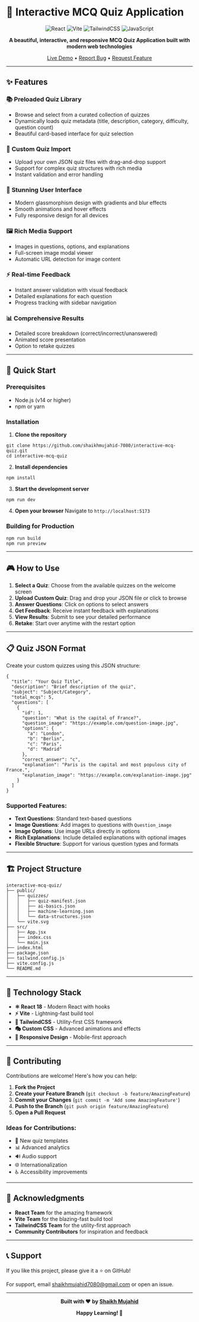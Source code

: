 # 🎯 Interactive MCQ Quiz Application

<div align="center">

![React](https://img.shields.io/badge/react-%2320232a.svg?style=for-the-badge&logo=react&logoColor=%2361DAFB)
![Vite](https://img.shields.io/badge/vite-%23646CFF.svg?style=for-the-badge&logo=vite&logoColor=white)
![TailwindCSS](https://img.shields.io/badge/tailwindcss-%2338B2AC.svg?style=for-the-badge&logo=tailwind-css&logoColor=white)
![JavaScript](https://img.shields.io/badge/javascript-%23323330.svg?style=for-the-badge&logo=javascript&logoColor=%23F7DF1E)

**A beautiful, interactive, and responsive MCQ Quiz Application built with modern web technologies**

[Live Demo](https://shaikhmujahid-7080.github.io/interactive-mcq-quiz/) • [Report Bug](https://github.com/shaikhmujahid-7080/interactive-mcq-quiz/issues) • [Request Feature](https://github.com/shaikhmujahid-7080/interactive-mcq-quiz/issues)

</div>

---

## ✨ Features

### 📚 **Preloaded Quiz Library**
- Browse and select from a curated collection of quizzes
- Dynamically loads quiz metadata (title, description, category, difficulty, question count)
- Beautiful card-based interface for quiz selection

### 📁 **Custom Quiz Import**
- Upload your own JSON quiz files with drag-and-drop support
- Support for complex quiz structures with rich media
- Instant validation and error handling

### 🎨 **Stunning User Interface**
- Modern glassmorphism design with gradients and blur effects
- Smooth animations and hover effects
- Fully responsive design for all devices

### 🖼️ **Rich Media Support**
- Images in questions, options, and explanations
- Full-screen image modal viewer
- Automatic URL detection for image content

### ⚡ **Real-time Feedback**
- Instant answer validation with visual feedback
- Detailed explanations for each question
- Progress tracking with sidebar navigation

### 📊 **Comprehensive Results**
- Detailed score breakdown (correct/incorrect/unanswered)
- Animated score presentation
- Option to retake quizzes

---

## 🚀 Quick Start

### Prerequisites
- Node.js (v14 or higher)
- npm or yarn

### Installation

1. **Clone the repository**
```
git clone https://github.com/shaikhmujahid-7080/interactive-mcq-quiz.git
cd interactive-mcq-quiz
```

2. **Install dependencies**
```
npm install
```

3. **Start the development server**
```
npm run dev
```

4. **Open your browser**
Navigate to `http://localhost:5173`

### Building for Production

```
npm run build
npm run preview
```

---

## 🎮 How to Use

1. **Select a Quiz**: Choose from the available quizzes on the welcome screen
2. **Upload Custom Quiz**: Drag and drop your JSON file or click to browse
3. **Answer Questions**: Click on options to select answers
4. **Get Feedback**: Receive instant feedback with explanations
5. **View Results**: Submit to see your detailed performance
6. **Retake**: Start over anytime with the restart option

---

## 📋 Quiz JSON Format

Create your custom quizzes using this JSON structure:

```
{
  "title": "Your Quiz Title",
  "description": "Brief description of the quiz",
  "subject": "Subject/Category",
  "total_mcqs": 5,
  "questions": [
    {
      "id": 1,
      "question": "What is the capital of France?",
      "question_image": "https://example.com/question-image.jpg",
      "options": {
        "a": "London",
        "b": "Berlin", 
        "c": "Paris",
        "d": "Madrid"
      },
      "correct_answer": "c",
      "explanation": "Paris is the capital and most populous city of France.",
      "explanation_image": "https://example.com/explanation-image.jpg"
    }
  ]
}
```

### Supported Features:
- **Text Questions**: Standard text-based questions
- **Image Questions**: Add images to questions with `Question_image`
- **Image Options**: Use image URLs directly in options
- **Rich Explanations**: Include detailed explanations with optional images
- **Flexible Structure**: Support for various question types and formats

---

## 🏗️ Project Structure

```
interactive-mcq-quiz/
├── public/
│   ├── quizzes/
│   │   ├── quiz-manifest.json
│   │   ├── ai-basics.json
│   │   ├── machine-learning.json
│   │   └── data-structures.json
│   └── vite.svg
├── src/
│   ├── App.jsx
│   ├── index.css
│   └── main.jsx
├── index.html
├── package.json
├── tailwind.config.js
├── vite.config.js
└── README.md
```

---

## 🎨 Technology Stack

- **⚛️ React 18** - Modern React with hooks
- **⚡ Vite** - Lightning-fast build tool
- **🎨 TailwindCSS** - Utility-first CSS framework
- **🎭 Custom CSS** - Advanced animations and effects
- **📱 Responsive Design** - Mobile-first approach

---

## 🤝 Contributing

Contributions are welcome! Here's how you can help:

1. **Fork the Project**
2. **Create your Feature Branch** (`git checkout -b feature/AmazingFeature`)
3. **Commit your Changes** (`git commit -m 'Add some AmazingFeature'`)
4. **Push to the Branch** (`git push origin feature/AmazingFeature`)
5. **Open a Pull Request**

### Ideas for Contributions:
- 🎨 New quiz templates
- 📊 Advanced analytics
- 🔊 Audio support
- 🌐 Internationalization
- ♿ Accessibility improvements

<!-- ---

## 📝 License

This project is licensed under the MIT License - see the [LICENSE](LICENSE) file for details. -->

---

## 🙏 Acknowledgments

- **React Team** for the amazing framework
- **Vite Team** for the blazing-fast build tool
- **TailwindCSS Team** for the utility-first approach
- **Community Contributors** for inspiration and feedback

---

## 📞 Support

If you like this project, please give it a ⭐ on GitHub!

For support, email shaikhmujahid7080@gmail.com or open an issue.

---

<div align="center">

**Built with ❤️ by [Shaikh Mujahid](https://github.com/ShaikhMujahid-7080)**

**Happy Learning! 🎉**

</div>